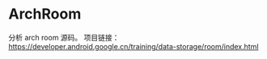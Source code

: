 # ArchRoom
分析 arch room 源码。
项目链接：https://developer.android.google.cn/training/data-storage/room/index.html
